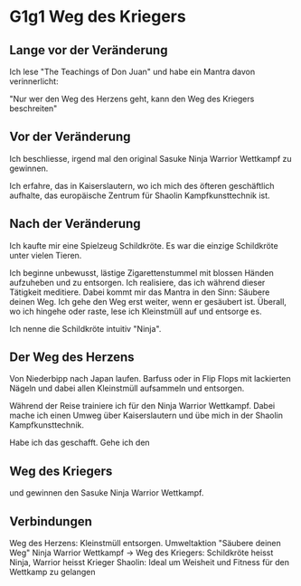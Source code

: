 # G1g1 Weg des Kriegers

## Lange vor der Veränderung

Ich lese "The Teachings of Don Juan" und habe ein Mantra davon verinnerlicht:

"Nur wer den Weg des Herzens geht, kann den Weg des Kriegers beschreiten"

## Vor der Veränderung

Ich beschliesse, irgend mal den original Sasuke Ninja Warrior Wettkampf zu gewinnen.

Ich erfahre, das in Kaiserslautern, wo ich mich des öfteren geschäftlich aufhalte, das europäische Zentrum für Shaolin Kampfkunsttechnik ist.

## Nach der Veränderung
Ich kaufte mir eine Spielzeug Schildkröte. Es war die einzige Schildkröte unter vielen Tieren.

Ich beginne unbewusst, lästige Zigarettenstummel mit blossen Händen aufzuheben und zu entsorgen.
Ich realisiere, das ich während dieser Tätigkeit meditiere.
Dabei kommt mir das Mantra in den Sinn: Säubere deinen Weg.
Ich gehe den Weg erst weiter, wenn er gesäubert ist. Überall, wo ich hingehe oder raste, lese ich Kleinstmüll auf und entsorge es.

Ich nenne die Schildkröte intuitiv "Ninja".

## Der Weg des Herzens
Von Niederbipp nach Japan laufen. Barfuss oder in Flip Flops mit lackierten Nägeln und dabei allen Kleinstmüll aufsammeln und entsorgen.

Während der Reise trainiere ich für den Ninja Warrior Wettkampf.
Dabei mache ich einen Umweg über Kaiserslautern und übe mich in der Shaolin Kampfkunsttechnik.

Habe ich das geschafft. Gehe ich den 

## Weg des Kriegers

und gewinnen den Sasuke Ninja Warrior Wettkampf.

## Verbindungen

Weg des Herzens: Kleinstmüll entsorgen. Umweltaktion "Säubere deinen Weg"
Ninja Warrior Wettkampf -> Weg des Kriegers: Schildkröte heisst Ninja, Warrior heisst Krieger
Shaolin: Ideal um Weisheit und Fitness für den Wettkamp zu gelangen
